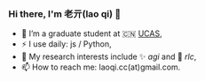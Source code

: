 ### Hi there, I'm 老亓(lao qi) 👋

- 🌱 I’m a graduate student at 🇨🇳 [UCAS](http://hias.ucas.ac.cn/),
- ⚡ I use daily: js / Python,
- 🤔 My research interests include ✨ _agi_  and 🤖 _rlc_,
- 📫 How to reach me: laoqi.cc(at)gmail.com.

<!--
**agirlc/agirlc** is a ✨ _special_ ✨ repository because its `README.md` (this file) appears on your GitHub profile.

Here are some ideas to get you started:

- 🔭 I’m currently working on ...
- 🌱 I’m currently learning ...
- 👯 I’m looking to collaborate on ...
- 🤔 I’m looking for help with ...
- 💬 Ask me about ...
- 📫 How to reach me: ...
- 😄 Pronouns: ...
- ⚡ Fun fact: ...
-->
